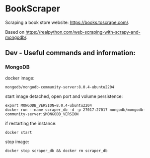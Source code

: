 # BookScraper
Scraping a book store website: https://books.toscrape.com/.

Based on https://realpython.com/web-scraping-with-scrapy-and-mongodb/.

## Dev - Useful commands and information:
### MongoDB
docker image:

    mongodb/mongodb-community-server:8.0.4-ubuntu2204

start image detached, open port and volume persistence:

    export MONGODB_VERSION=8.0.4-ubuntu2204
    docker run --name scraper_db -d -p 27017:27017 mongodb/mongodb-community-server:$MONGODB_VERSION

if restarting the instance:

    docker start

stop image:

    docker stop scraper_db && docker rm scraper_db
